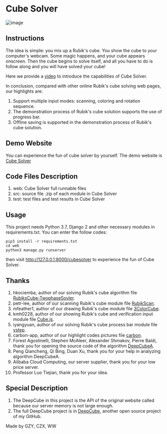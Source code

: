 # Cube Solver
![image](https://czx.ac.cn/static/static/media/logo.4bd204f82.svg)
## Instructions
The idea is simple: you mix up a Rubik's cube. You show the cube to your computer's webcam. Some magic happens, and your cube appears onscreen. Then the cube begins to solve itself, and all you have to do is follow along and you will have solved your cube!

Here we provide a [video](https://www.bilibili.com/video/av76684072?zw) to introduce the capabilities of Cube Solver. 

In conclusion, compared with other online Rubik's cube solving web pages, our highlights are: 

1. Support multiple input modes: scanning, coloring and rotation sequence. 
2. The demonstration process of Rubik's cube solution supports the use of progress bar. 
3. Offline saving is supported in the demonstration process of Rubik's cube solution.

## Demo Website
You can experience the fun of cube solver by yourself. The demo website is [Cube Solver](https://czx.ac.cn/cubesolver)

## Code Files Description
1. web: Cube Solver full runnable files
2. src: source file .zip of each module in Cube Solver
3. test: test files and test results in Cube Solver

## Usage
This project needs Python 3.7, Django 2 and other necessary modules in requirements.txt. You can enter the follow codes:
```
pip3 install -r requirements.txt
cd web
python3 manage.py runserver
```
then visit http://127.0.0.1:8000/cubesolver to experience the fun of Cube Solver.

## Thanks
1. hkociemba, author of our solving Rubik's cube algorithm file [RubiksCube-TwophaseSovler](https://github.com/hkociemba/rubikscube-twophasesolver).
2. petr-lee, author of our scanning Rubik's cube module file [RubikScan](https://github.com/petr-lee/RubikScan).
3. mfeather1, author of our drawing Rubik's cube module file [3ColorCube](https://github.com/mfeather1/3ColorCube).
4. kmh0228, author of our showing Rubik's cube and verification input module file [Cube.js](https://github.com/kmh0228/kmh0228.github.com/tree/master/study/Cube).
5. iyangyuan, author of our solving Rubik's cube process bar module file [ystep](https://github.com/iyangyuan/ystep).
6. carbon-app, author of our highlight codes pictures file [carbon](https://github.com/carbon-app/carbon).
7. Forest Agostinelli, Stephen McAleer, Alexander Shmakov, Pierre Baldi, thank you for opening the source code of the algorithm [DeepCubeA](https://codeocean.com/capsule/5723040/tree/v1).
8. Peng Qiancheng, Qi Bing, Duan Xu, thank you for your help in analyzing algorithm DeepCubeA.
9. Alibaba Cloud Computing, our server supplier, thank you for your low price server.
10. Professor Luo Tiejian, thank you for your idea.

## Special Description
1. The DeepCube in this project is the API of the original website called because our server memory is not large enough.
2. The full DeepCube project is in [DeepCube](https://github.com/x5g/DeepCube), another open source project of my GitHub.



Made by GZY, CZX, WW
